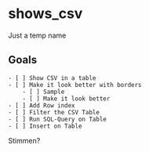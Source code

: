 # shows_csv
Just a temp name
## Goals
    - [ ] Show CSV in a table
    - [ ] Make it look better with borders
        - [ ] Sample
        - [ ] Make it look better
    - [ ] Add Row index
    - [ ] Filter the CSV Table
    - [ ] Run SQL-Query on Table
    - [ ] Insert on Table
Stimmen?
